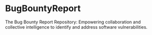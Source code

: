 # BugBountyReport
 The Bug Bounty Report Repository: Empowering collaboration and collective intelligence to identify and address software vulnerabilities.
